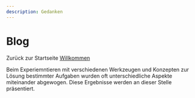 ```yaml
---
description: Gedanken
---
```


# Blog

Zurück zur Startseite [Willkommen](http://localhost:5000/s/fMOVwgeasRBY5e1QEIbK/ "mention")

Beim Experiemntieren mit verschiedenen Werkzeugen und Konzepten zur Lösung bestimmter Aufgaben wurden oft unterschiedliche Aspekte miteinander abgewogen. Diese Ergebnisse werden an dieser Stelle präsentiert.
